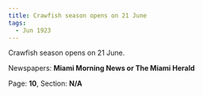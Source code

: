 ```yaml
---  
title: Crawfish season opens on 21 June  
tags:  
  - Jun 1923  
---  
```

  
Crawfish season opens on 21 June.  
  
Newspapers: **Miami Morning News or The Miami Herald**  
  
Page: **10**, Section: **N/A** 
